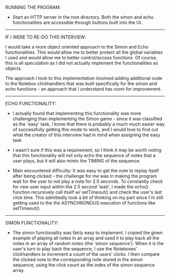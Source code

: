 
RUNNING THE PROGRAM:

- Start an HTTP server in the root directory. Both the simon and echo
functionalities are accessible through buttons built into the UI.

--------------------------------------------------------------------

IF I WERE TO RE-DO THIS INTERVIEW:

I would take a more object oriented approach to the Simon and Echo
functionalities. This would allow me to better protect all the global
variables I used and would allow me to better control/access functions.
Of course, this is all speculation as I did not actually implement the
functionalities as objects.

The approach I took to this implementation involved adding additional
code to the Notebox clickhandlers that was built specifically for the
simon and echo functions - an approach that I understand has room for improvement.

----------------------------------------------------------------------

ECHO FUNCTIONALITY:

- I actually found that implementing this functionality was more challenging than
implementing the Simon game - since it was classified as the 'easy' task,
I know that there is probably a much much easier way of successfully getting
this mode to work, and I would love to find out what the creator of this interview
had in mind when assigning the easy task

- I wasn't sure if this was a requirement, so I think it may be worth
noting that this functionality will not only echo the sequence of
notes that a user plays, but it will also mimic the TIMING of the sequence.

- Main encountered difficulty: It was easy to get the note to replay itself
after being clicked - the challenge for me was in making the program wait
for the user to not play a note for 2.5 seconds. To constantly check for new
user input within the 2.5 second 'wait', I made the echo() function recursively
call itself w/ setTimeout() and check the user's last click time.
This admittedly took a bit of thinking on my part since I'm still getting used
to the the ASYNCHRONOUS execution of functions like setTimeout().

---------------------------------------------------------------------

SIMON FUNCTIONALITY:

- The simon functionality was fairly easy to implement. I copied the given
example of playing all notes in an array and used it to play back all the
notes in an array of random notes (the 'simon sequence').
When it is the user's turn to play back the sequence, I use the Noteboxes'
clickhandlers to increment a count of the users' clicks. I then compare the
clicked note to the corresponding note stored in the simon sequence, using
the click count as the index of the simon sequence array.
